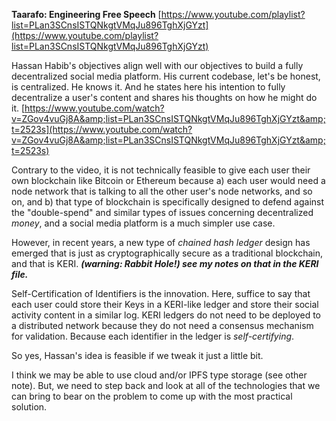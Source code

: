 **Taarafo: Engineering Free Speech** [https://www.youtube.com/playlist?list=PLan3SCnsISTQNkgtVMqJu896TghXjGYzt](https://www.youtube.com/playlist?list=PLan3SCnsISTQNkgtVMqJu896TghXjGYzt)

Hassan Habib&#39;s objectives align well with our objectives to build a fully decentralized social media platform. His current codebase, let&#39;s be honest, is centralized. He knows it. And he states here his intention to fully decentralize a user&#39;s content and shares his thoughts on how he might do it. [https://www.youtube.com/watch?v=ZGov4vuGj8A&amp;list=PLan3SCnsISTQNkgtVMqJu896TghXjGYzt&amp;t=2523s](https://www.youtube.com/watch?v=ZGov4vuGj8A&amp;list=PLan3SCnsISTQNkgtVMqJu896TghXjGYzt&amp;t=2523s)

Contrary to the video, it is not technically feasible to give each user their own blockchain like Bitcoin or Ethereum because a) each user would need a node network that is talking to all the other user&#39;s node networks, and so on, and b) that type of blockchain is specifically designed to defend against the &quot;double-spend&quot; and similar types of issues concerning decentralized _money_, and a social media platform is a much simpler use case.

However, in recent years, a new type of _chained hash ledger_ design has emerged that is just as cryptographically secure as a traditional blockchain, and that is KERI. _**(warning: Rabbit Hole!) see my notes on that in the KERI file.**_

Self-Certification of Identifiers is the innovation. Here, suffice to say that each user could store their Keys in a KERI-like ledger and store their social activity content in a similar log. KERI ledgers do not need to be deployed to a distributed network because they do not need a consensus mechanism for validation. Because each identifier in the ledger is _self-certifying_.

So yes, Hassan&#39;s idea is feasible if we tweak it just a little bit. 

I think we may be able to use cloud and/or IPFS type storage (see other note). But, we need to step back and look at all of the technologies that we can bring to bear on the problem to come up with the most practical solution.
